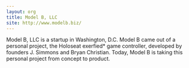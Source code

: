 ```yaml
---
layout: org
title: Model B, LLC
site: http://www.modelb.biz/
---
```

Model B, LLC is a startup in Washington, D.C. Model B came out of a personal project, the Holoseat exerfied* game controller, developed by founders J. Simmons and Bryan Christian. Today, Model B is taking this personal project from concept to product.
